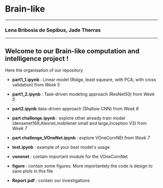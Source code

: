 # Brain-like

---
### Lena Bribosia de Sepibus, Jade Therras
---

## Welcome to our Brain-like computation and intelligence project !

Here the organisation of our repository

* **part1_1.ipynb** : Linear model (Ridge, least squeare, with PCA, with cross validation) from _Week 5_
* **part1_2.ipynb** : Task-driven modeling approach (ResNet50) from _Week 5_
* **part2.ipynb** data-driven approach (Shallow CNN) from _Week 6_


* **part challenge.ipynb** : explore other already train model (densenet169,Alexnet,mobilenet small and large,inception V3) from _Week 7_
* **part challenge_VOneNet.ipynb** : explore VOneCornNEt from _Week 7_
* **test.ipynb** : example of your best model's usage


* **vonenet** : contain important module for the VOneCornNet
* **figure** : contain some figures. More importantely the code is design to save plots in this file
* **Report.pdf** : contain our investigations



